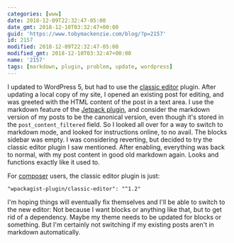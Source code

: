 ```yaml
---
categories: [www]
date: 2018-12-09T22:32:47-05:00
date_gmt: 2018-12-10T03:32:47+00:00
guid: 'https://www.tobymackenzie.com/blog/?p=2157'
id: 2157
modified: 2018-12-09T22:32:47-05:00
modified_gmt: 2018-12-10T03:32:47+00:00
name: '2157'
tags: [markdown, plugin, problem, update, wordpress]
---
```


I updated to WordPress 5, but had to use the [classic editor](https://wordpress.org/plugins/classic-editor/) plugin.<!--more-->  After updating a local copy of my site, I opened an existing post for editing, and was greeted with the HTML content of the post in a text area.  I use the markdown feature of the [Jetpack plugin](https://wordpress.org/plugins/jetpack/), and consider the markdown version of my posts to be the canonical version, even though it's stored in the `post_content_filtered` field.  So I looked all over for a way to switch to markdown mode, and looked for instructions online, to no avail.  The blocks sidebar was empty.  I was considering reverting, but decided to try the classic editor plugin I saw mentioned.  After enabling, everything was back to normal, with my post content in good old markdown again.  Looks and functions exactly like it used to.

For [composer](https://getcomposer.org/) users, the classic editor plugin is just:

```
"wpackagist-plugin/classic-editor": "^1.2"
```

I'm hoping things will eventually fix themselves and I'll be able to switch to the new editor: Not because I want blocks or anything like that, but to get rid of a dependency.  Maybe my theme needs to be updated for blocks or something.  But I'm certainly not switching if my existing posts aren't in markdown automatically.

